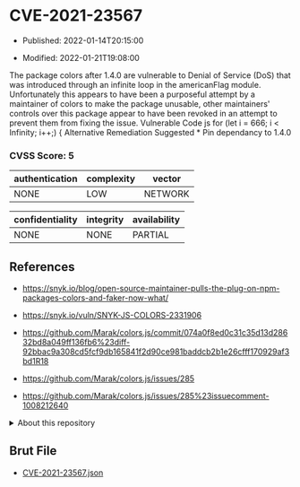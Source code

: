 # CVE-2021-23567

- Published: 2022-01-14T20:15:00

- Modified: 2022-01-21T19:08:00

The package colors after 1.4.0 are vulnerable to Denial of Service (DoS) that was introduced through an infinite loop in the americanFlag module. Unfortunately this appears to have been a purposeful attempt by a maintainer of colors to make the package unusable, other maintainers' controls over this package appear to have been revoked in an attempt to prevent them from fixing the issue. Vulnerable Code js for (let i = 666; i < Infinity; i++;) { Alternative Remediation Suggested * Pin dependancy to 1.4.0

### CVSS Score: **5**

| authentication | complexity | vector |
| --- | --- | --- |
| NONE | LOW | NETWORK |

| confidentiality | integrity | availability |
| --- | --- | --- |
| NONE | NONE | PARTIAL |

## References

* https://snyk.io/blog/open-source-maintainer-pulls-the-plug-on-npm-packages-colors-and-faker-now-what/

* https://snyk.io/vuln/SNYK-JS-COLORS-2331906

* https://github.com/Marak/colors.js/commit/074a0f8ed0c31c35d13d28632bd8a049ff136fb6%23diff-92bbac9a308cd5fcf9db165841f2d90ce981baddcb2b1e26cfff170929af3bd1R18

* https://github.com/Marak/colors.js/issues/285

* https://github.com/Marak/colors.js/issues/285%23issuecomment-1008212640

<details>
<summary>About this repository</summary> 

  This repository is part of the project [Live Hack CVE](https://github.com/Live-Hack-CVE). Main website can be found [www.live-hack.org](https://www.live-hack.org) 
  
  Made by [Sn0wAlice](https://github.com/Sn0wAlice) for the people that care about security and need to have a feed of the latest CVEs. Hope you enjoy it, don't forget to star the repo and follow me on [Twitter](https://twitter.com/Sn0wAlice) and [Github](https://github.com/Sn0wAlice). And that is my [personnal website](https://www.alice-snow.me/)

  - [Home Page](https://github.com/Live-Hack-CVE)
  - [Framework](https://github.com/Live-Hack-CVE/cve-framework)
  - [CVE database](https://github.com/Live-Hack-CVE/full_database)
  - [Changelog](https://github.com/Live-Hack-CVE/Changelog)
</details>

## Brut File

* [CVE-2021-23567.json](https://raw.githubusercontent.com/Live-Hack-CVE/full_database/main/cves/2021/CVE-2021-23567.json)

